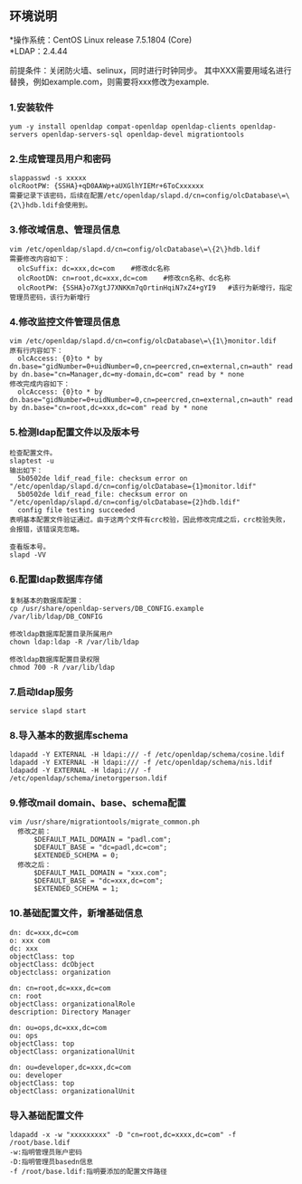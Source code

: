 ## 环境说明
*操作系统：CentOS Linux release 7.5.1804 (Core)  
*LDAP：2.4.44

前提条件：关闭防火墙、selinux，同时进行时钟同步。
其中XXX需要用域名进行替换，例如example.com，则需要将xxx修改为example.

### 1.安装软件
  ```
  yum -y install openldap compat-openldap openldap-clients openldap-servers openldap-servers-sql openldap-devel migrationtools
  ```
### 2.生成管理员用户和密码
  ```
  slappasswd -s xxxxx
  olcRootPW: {SSHA}+qD0AAWp+aUXGlhYIEMr+6ToCxxxxxx
  需要记录下该密码，后续在配置/etc/openldap/slapd.d/cn=config/olcDatabase\=\{2\}hdb.ldif会使用到。
  ```
### 3.修改域信息、管理员信息
  ```
  vim /etc/openldap/slapd.d/cn=config/olcDatabase\=\{2\}hdb.ldif
  需要修改内容如下：
    olcSuffix: dc=xxx,dc=com    #修改dc名称
    olcRootDN: cn=root,dc=xxx,dc=com    #修改cn名称、dc名称
    olcRootPW: {SSHA}o7XgtJ7XNKKm7qOrtinHqiN7xZ4+gYI9   #该行为新增行，指定管理员密码，该行为新增行
  ```
### 4.修改监控文件管理员信息
  ```
  vim /etc/openldap/slapd.d/cn=config/olcDatabase\=\{1\}monitor.ldif
  原有行内容如下：
    olcAccess: {0}to * by dn.base="gidNumber=0+uidNumber=0,cn=peercred,cn=external,cn=auth" read by dn.base="cn=Manager,dc=my-domain,dc=com" read by * none
  修改完成内容如下：
    olcAccess: {0}to * by dn.base="gidNumber=0+uidNumber=0,cn=peercred,cn=external,cn=auth" read by dn.base="cn=root,dc=xxx,dc=com" read by * none
  ```
### 5.检测ldap配置文件以及版本号
  ```
  检查配置文件。
  slaptest -u
  输出如下：
    5b0502de ldif_read_file: checksum error on "/etc/openldap/slapd.d/cn=config/olcDatabase={1}monitor.ldif"
    5b0502de ldif_read_file: checksum error on "/etc/openldap/slapd.d/cn=config/olcDatabase={2}hdb.ldif"
    config file testing succeeded
  表明基本配置文件验证通过。由于这两个文件有crc校验，因此修改完成之后，crc校验失败，会报错，该错误克忽略。
  
  查看版本号。
  slapd -VV
  ```
### 6.配置ldap数据库存储
  ```
  复制基本的数据库配置：
  cp /usr/share/openldap-servers/DB_CONFIG.example /var/lib/ldap/DB_CONFIG

  修改ldap数据库配置目录所属用户
  chown ldap:ldap -R /var/lib/ldap

  修改ldap数据库配置目录权限
  chmod 700 -R /var/lib/ldap
  ```
### 7.启动ldap服务
  ```
  service slapd start
  ```
### 8.导入基本的数据库schema
  ```
  ldapadd -Y EXTERNAL -H ldapi:/// -f /etc/openldap/schema/cosine.ldif
  ldapadd -Y EXTERNAL -H ldapi:/// -f /etc/openldap/schema/nis.ldif
  ldapadd -Y EXTERNAL -H ldapi:/// -f /etc/openldap/schema/inetorgperson.ldif
  ```
### 9.修改mail domain、base、schema配置
  ```
  vim /usr/share/migrationtools/migrate_common.ph
    修改之前：
        $DEFAULT_MAIL_DOMAIN = "padl.com";
        $DEFAULT_BASE = "dc=padl,dc=com";
        $EXTENDED_SCHEMA = 0;
    修改之后：
        $DEFAULT_MAIL_DOMAIN = "xxx.com";
        $DEFAULT_BASE = "dc=xxx,dc=com";
        $EXTENDED_SCHEMA = 1;
  ```
### 10.基础配置文件，新增基础信息
  ```
  dn: dc=xxx,dc=com
  o: xxx com
  dc: xxx
  objectClass: top
  objectClass: dcObject
  objectclass: organization

  dn: cn=root,dc=xxx,dc=com
  cn: root
  objectClass: organizationalRole
  description: Directory Manager

  dn: ou=ops,dc=xxx,dc=com
  ou: ops
  objectClass: top
  objectClass: organizationalUnit

  dn: ou=developer,dc=xxx,dc=com
  ou: developer
  objectClass: top
  objectClass: organizationalUnit
  ```
### 导入基础配置文件
  ```
  ldapadd -x -w "xxxxxxxxx" -D "cn=root,dc=xxxx,dc=com" -f /root/base.ldif
  -w:指明管理员账户密码
  -D:指明管理员basedn信息
  -f /root/base.ldif:指明要添加的配置文件路径
  ```
